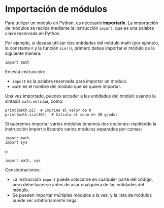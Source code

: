 # Importación de módulos

Para utilizar un módulo en Python, es necesario **importarlo**. La importación de módulos se realiza mediante la instrucción `import`, que es una palabra clave reservada en Python.

Por ejemplo, si deseas utilizar dos entidades del módulo math (por ejemplo, la constante `π` y la función `sin()`), primero debes importar el módulo de la siguiente manera:

```
import math
```

En esta instrucción:

* `import` es la palabra reservada para importar un módulo.
* `math` es el nombre del módulo que se quiere importar.

Una vez importado, puedes acceder a las entidades del módulo usando la sintaxis `math.entidad`, como:

```
print(math.pi)  # Imprime el valor de π
print(math.sin(30))  # Calcula el seno de 30 grados
```

Si queremos importar varios módulos tenemos dos opciones: repitiendo la instrucción import o listando varios módulos separados por comas:

```
import math
import sys
```

o

```
import math, sys
```

Consideraciones:

* La instrucción `import` puede colocarse en cualquier parte del código, pero debe hacerse antes de usar cualquiera de las entidades del módulo.
* Se pueden importar múltiples módulos a la vez, y la lista de módulos puede ser arbitrariamente larga.

